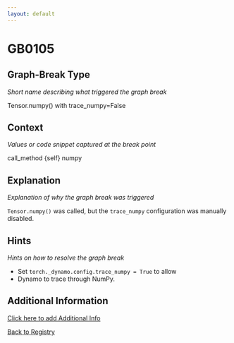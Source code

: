 ```yaml
---
layout: default
---
```

# GB0105

## Graph-Break Type
*Short name describing what triggered the graph break*

Tensor.numpy() with trace_numpy=False

## Context
*Values or code snippet captured at the break point*

call_method {self} numpy

## Explanation
*Explanation of why the graph break was triggered*

`Tensor.numpy()` was called, but the `trace_numpy` configuration was manually disabled.

## Hints
*Hints on how to resolve the graph break*

- Set `torch._dynamo.config.trace_numpy = True` to allow 
- Dynamo to trace through NumPy.


## Additional Information

<!-- ADDITIONAL INFORMATION START - Add custom information below this line -->

<!-- ADDITIONAL INFORMATION END -->


[Click here to add Additional Info](https://github.com/meta-pytorch/compile-graph-break-site/edit/main/docs/gb/gb0105.md)

[Back to Registry](../index.html)
